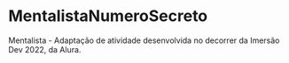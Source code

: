 # MentalistaNumeroSecreto
Mentalista - Adaptação de atividade desenvolvida no decorrer da Imersão Dev 2022, da Alura.
